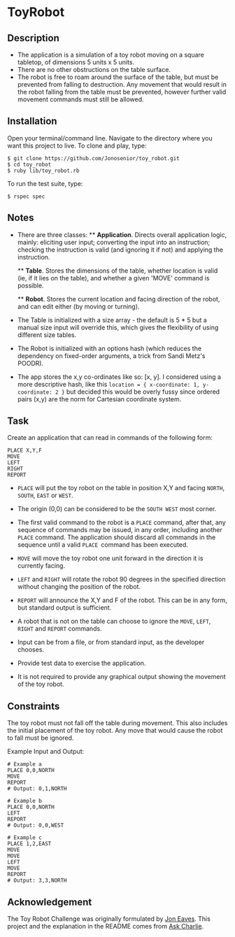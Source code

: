 # ToyRobot

## Description

* The application is a simulation of a toy robot moving
on a square tabletop, of dimensions 5 units x 5 units.
* There are no other obstructions on the table surface.
* The robot is free to roam around the surface of the table,
but must be prevented from falling to destruction.
Any movement that would result in the robot falling
from the table must be prevented, however further
valid movement commands must still be allowed.

## Installation

Open your terminal/command line. Navigate to the directory where you want this project to live. To clone and play, type:
```
$ git clone https://github.com/Jonosenior/toy_robot.git
$ cd toy_robot
$ ruby lib/toy_robot.rb
```

To run the test suite, type:
```
$ rspec spec
```

## Notes

* There are three classes:
  ** **Application**. Directs overall application logic, mainly: eliciting user input; converting the input into an instruction; checking the instruction is valid (and ignoring it if not) and applying the instruction.

  ** **Table**. Stores the dimensions of the table, whether location is valid (ie, if it lies on the table), and whether a given 'MOVE' command is possible.

  ** **Robot**. Stores the current location and facing direction of the robot, and can edit either (by moving or turning).

* The Table is initialized with a size array - the default is 5 * 5 but a manual size input will override this, which gives the flexibility of using different size tables.  

* The Robot is initialized with an options hash (which reduces the dependency on fixed-order arguments, a trick from Sandi Metz's POODR).

* The app stores the x,y co-ordinates like so: [x, y]. I considered using a more descriptive hash, like this `location = { x-coordinate: 1, y-coordinate: 2 }` but decided this would be overly fussy since ordered pairs (x,y) are the norm for Cartesian coordinate system.

## Task

Create an application that can read in commands of the following form:

```
PLACE X,Y,F
MOVE
LEFT
RIGHT
REPORT
```

* `PLACE` will put the toy robot on the table in position X,Y
and facing `NORTH`, `SOUTH`, `EAST` or `WEST`.
* The origin (0,0) can be considered to be the `SOUTH WEST` most corner.
* The first valid command to the robot is a `PLACE` command,
after that, any sequence of commands may be issued, in any order,
including another `PLACE` command.
The application should discard all commands in the sequence
until a valid `PLACE `command has been executed.
* `MOVE` will move the toy robot one unit forward
in the direction it is currently facing.
* `LEFT` and `RIGHT` will rotate the robot 90 degrees
in the specified direction
without changing the position of the robot.
* `REPORT` will announce the X,Y and F of the robot.
This can be in any form, but standard output is sufficient.

* A robot that is not on the table can choose
to ignore the `MOVE`, `LEFT`, `RIGHT` and `REPORT` commands.
* Input can be from a file, or from standard input, as the developer chooses.
* Provide test data to exercise the application.
* It is not required to provide any graphical output
showing the movement of the toy robot.

## Constraints

The toy robot must not fall off the table during movement.
This also includes the initial placement of the toy robot.
Any move that would cause the robot to fall must be ignored.

Example Input and Output:

```
# Example a
PLACE 0,0,NORTH
MOVE
REPORT
# Output: 0,1,NORTH
```


```
# Example b
PLACE 0,0,NORTH
LEFT
REPORT
# Output: 0,0,WEST
```


```
# Example c
PLACE 1,2,EAST
MOVE
MOVE
LEFT
MOVE
REPORT
# Output: 3,3,NORTH
```

## Acknowledgement

The Toy Robot Challenge was originally formulated by [Jon Eaves](https://twitter.com/joneaves). This project and the explanation in the README comes from [Ask Charlie](https://github.com/askcharlie/toy_robot).
